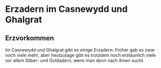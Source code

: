 # Erzadern im Casnewydd und Ghalgrat

## Erzvorkommen

Im Casnewydd und Ghalgrat gibt es einige Erzadern. Früher gab es zwar noch viele mehr, aber heutzutage gibt es trotzdem noch erstaunlich viele vor allem Silber- und Goldadern, wenn man denn nach ihnen sucht.

